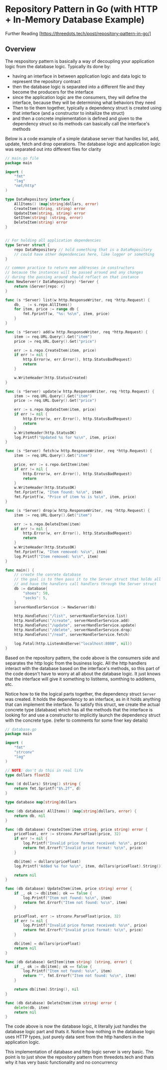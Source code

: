 # Repository Pattern in Go (with HTTP + In-Memory Database Example)

Further Reading
[https://threedots.tech/post/repository-pattern-in-go/]

## Overview
The respository pattern is basically a way of decoupling your application logic from the database logic.
Typically its done by:
* having an interface in between application logic and data logic to represent the repository contract
* then the database logic is separated into a different file and they become the producers for the interface
* since the application logic are the consumers, they will define the interface, because they will be determining what behaviors they need
* Then to tie them together, typically a dependency struct is created using that interface (and a constructor to initailize the struct)
* and then a concrete implementation is defined and given to the dependency struct so its methods can basically call the interface's methods
  
Below is a code example of a simple database server that handles list, add, update, fetch and drop
operations. The database logic and application logic was separated out into different files for clarity

```Go
// main.go file
package main

import (
	"fmt"
	"log"
	"net/http"
)

type DataRepository interface {
	AllItems() (map[string]dollars, error)
	CreateItem(string, string) error
	UpdateItem(string, string) error
	GetItem(string) (string, error)
	DeleteItem(string) error
}


// For holding all application dependencies
type Server struct {
	repo DataRepository // hold something that is a DataRepository
	// could have other dependencies here, like logger or something
}

// common practice to return mem addresses in constructors
// because the instances will be passed around and any changes
// during the passing around should reflect on that instance
func NewServer(r DataRepository) *Server {
	return &Server{repo: r}
}

func (s *Server) list(w http.ResponseWriter, req *http.Request) {
	db, _ := s.repo.AllItems()
	for item, price := range db {
		fmt.Fprintf(w, "%s: %s\n", item, price)
	}
}

func (s *Server) add(w http.ResponseWriter, req *http.Request) {
	item := req.URL.Query().Get("item")
	price := req.URL.Query().Get("price")

	err := s.repo.CreateItem(item, price)
	if err != nil {
		http.Error(w, err.Error(), http.StatusBadRequest)
		return
	}

	w.WriteHeader(http.StatusCreated)
}

func (s *Server) update(w http.ResponseWriter, req *http.Request) {
	item := req.URL.Query().Get("item")
	price := req.URL.Query().Get("price")

	err := s.repo.UpdateItem(item, price)
	if err != nil {
		http.Error(w, err.Error(), http.StatusBadRequest)
		return
	}
	w.WriteHeader(http.StatusOK)
	log.Printf("Updated %s for %s\n", item, price)
}

func (s *Server) fetch(w http.ResponseWriter, req *http.Request) {
	item := req.URL.Query().Get("item")

	price, err := s.repo.GetItem(item)
	if err != nil {
		http.Error(w, err.Error(), http.StatusBadRequest)
		return
	}
	w.WriteHeader(http.StatusOK)
	fmt.Fprintf(w, "Item found: %s\n", item)
	fmt.Fprintf(w, "Price of item %s is %s\n", item, price)
}

func (s *Server) drop(w http.ResponseWriter, req *http.Request) {
	item := req.URL.Query().Get("item")

	err := s.repo.DeleteItem(item)
	if err != nil {
		http.Error(w, err.Error(), http.StatusBadRequest)
		return
	}
	w.WriteHeader(http.StatusOK)
	fmt.Fprintf(w, "Item removed: %s\n", item)
	log.Printf("Item removed: %s\n", item)
}

func main() {
	// create the conrete database
	// the goal is to then pass it to the Server struct that holds all the dependencies
	// and have the handlers call handlers through the Server struct
	db := database{
		"shoes": 50,
		"socks": 5,
	}
	serverHandlerService := NewServer(db)

	http.HandleFunc("/list", serverHandlerService.list)
	http.HandleFunc("/create", serverHandlerService.add)
	http.HandleFunc("/update", serverHandlerService.update)
	http.HandleFunc("/delete", serverHandlerService.drop)
	http.HandleFunc("/read", serverHandlerService.fetch)

	log.Fatal(http.ListenAndServe("localhost:8080", nil))
}
```

Based on the repository pattern, the code above is the consumers side and separates the http logic 
from the business logic. All the http handlers interact with the database based on the interface's 
methods, so this part of the code doesn't have to worry at all about the database logic. It just knows
that the interface will give it something to listitems, somthing to additems, etc. 

Notice how to tie the logical parts together, the dependency struct `Server` was created. It holds 
the dependency to an interface, as in it holds anything that can implement the interface. To satisfy 
this struct, we create the actual concrete type (database) which has all the methods that the interface
is looking for and use a constructor to implicitly launch the dependency struct with the concrete type.
(refer to comments for some finer key details)

```Go
// database.go
package main

import (
	"fmt"
	"strconv"
	"log"
)

// NOTE: don't do this in real life
type dollars float32

func (d dollars) String() string {
	return fmt.Sprintf("$%.2f", d)
}

type database map[string]dollars

func (db database) AllItems() (map[string]dollars, error) {
	return db, nil
}

func (db database) CreateItem(item string, price string) error {
	priceFloat, err := strconv.ParseFloat(price, 32)
	if err != nil {
		log.Printf("Invalid price format received: %s\n", price)
		return fmt.Errorf("Invalid price format: %s\n", price)
	}

	db[item] = dollars(priceFloat)
	log.Printf("Added %s for %s\n", item, dollars(priceFloat).String())	

	return nil
}

func (db database) UpdateItem(item, price string) error {
	if _, ok := db[item]; ok == false {
		log.Printf("Item not found: %s\n", item)
		return fmt.Errorf("Item not found: %s\n", item)
	}

	priceFloat, err := strconv.ParseFloat(price, 32)
	if err != nil {
		log.Printf("Invalid price format received: %s\n", price)
		return fmt.Errorf("Invalid price format: %s\n", price)
	}

	db[item] = dollars(priceFloat)
	return nil
}

func (db database) GetItem(item string) (string, error) {
	if _, ok := db[item]; ok == false {
		log.Printf("Item not found: %s\n", item)
		return "", fmt.Errorf("Item not found: %s\n", item)
	}

	return db[item].String(), nil
}

func (db database) DeleteItem(item string) error {
	delete(db, item)
	return nil
}
```
The code above is now the database logic, it literally just handles the database logic part and thats it.
Notice how nothing in the database logic uses HTTP types, just purely data sent from the http handlers 
in the application logic.

This implementation of database and http logic server is very basic. The point is to just show the 
repository pattern from threedots.tech and thats why it has very basic functionality and no concurrency